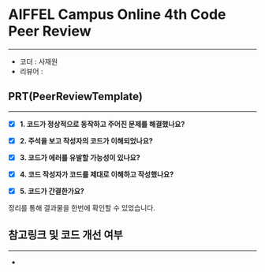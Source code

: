 # AIFFEL Campus Online 4th Code Peer Review
----  
- 코더 : 사재원
- 리뷰어 : 

## **PRT(PeerReviewTemplate)**  
------------------  
- [x] **1. 코드가 정상적으로 동작하고 주어진 문제를 해결했나요?**
- [x] **2. 주석을 보고 작성자의 코드가 이해되었나요?**  
- [x] **3. 코드가 에러를 유발할 가능성이 있나요?**
- [x] **4. 코드 작성자가 코드를 제대로 이해하고 작성했나요?**  
- [x] **5. 코드가 간결한가요?**  
  

정리를 통해 결과물을 한번에 확인할 수 있었습니다.



## **참고링크 및 코드 개선 여부**  
------------------  
-
